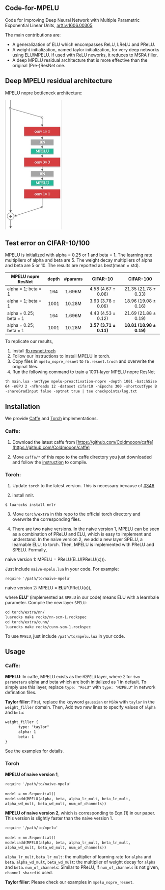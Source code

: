 ## Code-for-MPELU
Code for Improving Deep Neural Network with Multiple Parametric Exponential Linear Units, [arXiv:1606.00305](https://arxiv.org/abs/1606.00305)

The main contributions are:

- A generalization of ELU which encompasses ReLU, LReLU and PReLU.
- A weight initialization, named taylor initialization, for very deep networks using ELU/MPELU. If used with ReLU neworks, it reduces to MSRA filler.
- A deep MPELU residual architecture that is more effective than the original (Pre-)ResNet one.

## Deep MPELU residual architecture

MPELU nopre bottleneck architecture:

![img](torch/models/MPELU-NoPre-ResNet.jpg)

## Test error on CIFAR-10/100

MPELU is initialized with alpha = 0.25 or 1 and beta = 1. The learning rate multipliers of alpha and beta are 5. The weight decay multipliers of alpha and beta are 5 or 10. The results are reported as best(mean ± std).

MPELU nopre ResNet | depth | #params | CIFAR-10 | CIFAR-100
-------|:--------:|:--------:|:--------:|:--------:|
alpha = 1; beta = 1 | 164 | 1.696M | 4.58 (4.67 ± 0.06) | 21.35 (21.78 ± 0.33)
alpha = 1; beta = 1 | 1001 | 10.28M | 3.63 (3.78 ± 0.09) | 18.96 (19.08 ± 0.16)
alpha = 0.25; beta = 1 | 164 | 1.696M | 4.43 (4.53 ± 0.12) | 21.69 (21.88 ± 0.19)
alpha = 0.25; beta = 1 | 1001 | 10.28M | **3.57 (3.71 ± 0.11)** | **18.81 (18.98 ± 0.19)**

To replicate our results,

1. Install [fb.resnet.troch](https://github.com/facebook/fb.resnet.torch)
2. Follow our instructions to install MPELU in torch.
2. Copy files in `mpelu_nopre_resnet` to `fb.resnet.troch` and overwrite the original files.
3. Run the following command to train a 1001-layer MPELU nopre ResNet

```
th main.lua -netType mpelu-preactivation-nopre -depth 1001 -batchSize 64 -nGPU 2 -nThreads 12 -dataset cifar10 -nEpochs 300 -shortcutType B -shareGradInput false -optnet true | tee checkpoints/log.txt
```

## Installation
We provide [Caffe](https://github.com/Coldmooon/caffe) and [Torch](http://torch.ch/) implementations.

### Caffe:

1) Download the latest caffe from [https://github.com/Coldmooon/caffe](https://github.com/Coldmooon/caffe)

2) Move `caffe/*` of this repo to the caffe directory you just downloaded and follow the [instruction](http://caffe.berkeleyvision.org/installation.html) to compile.

### Torch:

1) Update `torch` to the latest version. This is necessary because of [#346](https://github.com/torch/cunn/pull/346).

2) install nnlr.

```
$ luarocks install nnlr
```

3) Move `torch/extra` in this repo to the official torch directory and overwrite the corresponding files.


4) There are two naive versions. In the naive version 1, MPELU can be seen as a combination of PReLU and ELU, which is easy to implement and understand. In the naive version 2, we add a new layer SPELU, a learnable ELU, to torch. Then, MPELU is implemented with PReLU and SPELU. Formally,

naive version 1: MPELU = PReLU(ELU(PReLU(x))). 

Just include `naive-mpelu.lua` in your code. For example:

```
require '/path/to/naive-mpelu'
```
naive version 2: MPELU = **ELU'**(PReLU(x)),

where **ELU'** (implemented as `SPELU` in our code) means ELU with a learnbale parameter. Compile the new layer `SPELU`:

```
cd torch/extra/nn/
luarocks make rocks/nn-scm-1.rockspec
cd torch/extra/cunn/
luarocks make rocks/cunn-scm-1.rockspec
```
To use `MPELU`, just include `/path/to/mpelu.lua` in your code.


## Usage
### Caffe:

**MPELU**:
In caffe, MPELU exists as the `M2PELU` layer, where `2` for `two parameters` alpha and beta which are both initialized as 1 in default.
To simply use this layer, replace `type: "ReLU"` with `type: "M2PELU"` in network defination files.

**Taylor filler**:
First, replace the keyword `gaussian` or `MSRA` with `taylor` in the `weight_filler` domain. Then, Add two new lines to specify values of `alpha` and `beta`:

```
weight_filler {
      type: "taylor"
      alpha: 1
      beta: 1
}
```
See the examples for details.

### Torch

**MPELU of naive version 1**,

```
require '/path/to/naive-mpelu'

model = nn.Sequential()
model:add(MPELU(alpha, beta, alpha_lr_mult, beta_lr_mult, alpha_wd_mult, beta_wd_mult, num_of_channels))
```

**MPELU of naive version 2**, which is corresponding to Eqn.(1) in our paper. This version is slightly faster than the naive version 1.


```
require '/path/to/mpelu'

model = nn.Sequential()
model:add(MPELU(alpha, beta, alpha_lr_mult, beta_lr_mult, alpha_wd_mult, beta_wd_mult, num_of_channels))
```
`alpha_lr_mult`, `beta_lr_mult`: the multiplier of learning rate for `alpha` and `beta`.
`alpha_wd_mult`, `beta_wd_mult`: the multiplier of weight decay for `alpha` and `beta`.
`num_of_channels`: Similar to PReLU, if `num_of_channels` is not given, `channel shared` is used.

**Taylor filler**: Please check our examples in `mpelu_nopre_resnet`.








